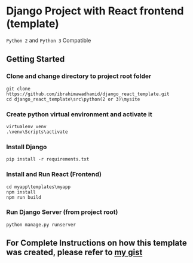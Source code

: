 # Django Project with React frontend (template)
`Python 2` and `Python 3` Compatible

## Getting Started

### Clone and change directory to project root folder
```
git clone https://github.com/ibrahimawadhamid/django_react_template.git
cd django_react_template\src\python(2 or 3)\mysite
```

### Create python virtual environment and activate it
```
virtualenv venv
.\venv\Scripts\activate
```

### Install Django
```
pip install -r requirements.txt
```

### Install and Run React (Frontend)
```
cd myapp\templates\myapp
npm install
npm run build
```

### Run Django Server (from project root)
```
python manage.py runserver
```

## For Complete Instructions on how this template was created, please refer to [my gist](https://gist.github.com/ibrahimawadhamid/dd4091196b0c7b25cca33d72b044efaf)